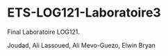 # ETS-LOG121-Laboratoire3
 Final Laboratoire LOG121. 
 
  Joudad, Ali
  Lassoued, Ali
  Mevo-Guezo, Elwin Bryan
